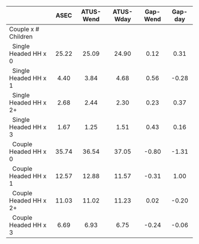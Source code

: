 
|                      |         ASEC |    ATUS-Wend |    ATUS-Wday |     Gap-Wend |      Gap-day |
| -------------------- | :----------: | :----------: | :----------: | :----------: | :----------: |
| Couple x # Children  |              |              |              |              |              |
| &nbsp;&nbsp;Single Headed HH x 0 |        25.22 |        25.09 |        24.90 |         0.12 |         0.31 |
| &nbsp;&nbsp;Single Headed HH x 1 |         4.40 |         3.84 |         4.68 |         0.56 |        -0.28 |
| &nbsp;&nbsp;Single Headed HH x 2+ |         2.68 |         2.44 |         2.30 |         0.23 |         0.37 |
| &nbsp;&nbsp;Single Headed HH x 3 |         1.67 |         1.25 |         1.51 |         0.43 |         0.16 |
| &nbsp;&nbsp;Couple Headed HH x 0 |        35.74 |        36.54 |        37.05 |        -0.80 |        -1.31 |
| &nbsp;&nbsp;Couple Headed HH x 1 |        12.57 |        12.88 |        11.57 |        -0.31 |         1.00 |
| &nbsp;&nbsp;Couple Headed HH x 2+ |        11.03 |        11.02 |        11.23 |         0.02 |        -0.20 |
| &nbsp;&nbsp;Couple Headed HH x 3 |         6.69 |         6.93 |         6.75 |        -0.24 |        -0.06 |


